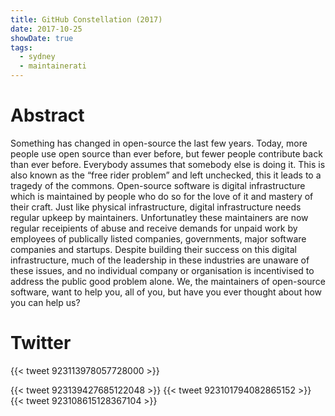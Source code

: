 ```yaml
---
title: GitHub Constellation (2017)
date: 2017-10-25
showDate: true
tags: 
  - sydney
  - maintainerati
---
```


# Abstract

Something has changed in open-source the last few years. Today, more people use
open source than ever before, but fewer people contribute back than ever
before. Everybody assumes that somebody else is doing it. This is also known as
the “free rider problem” and left unchecked, this it leads to a tragedy of the
commons. Open-source software is digital infrastructure which is maintained by
people who do so for the love of it and mastery of their craft. Just like
physical infrastructure, digital infrastructure needs regular upkeep by
maintainers. Unfortunatley these maintainers are now regular receipients of
abuse and receive demands for unpaid work by employees of publically listed
companies, governments, major software companies and startups. Despite building
their success on this digital infrastructure, much of the leadership in these
industries are unaware of these issues, and no individual company or
organisation is incentivised to address the public good problem alone. We, the
maintainers of open-source software, want to help you, all of you, but have you
ever thought about how you can help us?

# Twitter

{{< tweet 923113978057728000 >}}

{{< tweet 923139427685122048 >}}
{{< tweet 923101794082865152 >}}
{{< tweet 923108615128367104 >}}

<!-- tweet 923113468282093575 -->
